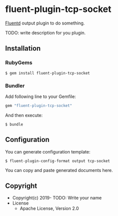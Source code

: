# fluent-plugin-tcp-socket

[Fluentd](https://fluentd.org/) output plugin to do something.

TODO: write description for you plugin.

## Installation

### RubyGems

```
$ gem install fluent-plugin-tcp-socket
```

### Bundler

Add following line to your Gemfile:

```ruby
gem "fluent-plugin-tcp-socket"
```

And then execute:

```
$ bundle
```

## Configuration

You can generate configuration template:

```
$ fluent-plugin-config-format output tcp-socket
```

You can copy and paste generated documents here.

## Copyright

* Copyright(c) 2019- TODO: Write your name
* License
  * Apache License, Version 2.0
